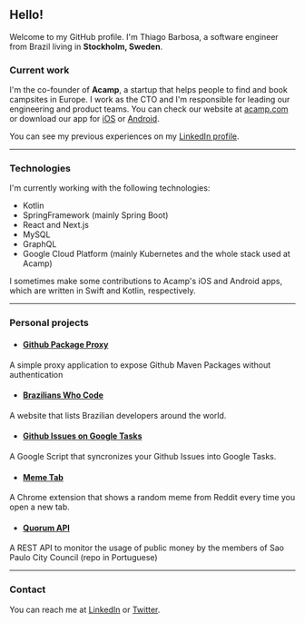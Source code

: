 
## Hello!

Welcome to my GitHub profile.
I'm Thiago Barbosa, a software engineer from Brazil living in **Stockholm, Sweden**.


### Current work
I'm the co-founder of **Acamp**, a startup that helps people to find and book campsites in Europe.
I work as the CTO and I'm responsible for leading our engineering and product teams.
You can check our website at [acamp.com](https://www.acamp.com)
or download our app for [iOS](https://apps.apple.com/app/acamp/id1523868447)
or [Android](https://play.google.com/store/apps/details?id=com.acamp&hl=en&gl=US).

You can see my previous experiences on my [LinkedIn profile](https://www.linkedin.com/in/t-barbosa/).

___

### Technologies
I'm currently working with the following technologies:
- Kotlin
- SpringFramework (mainly Spring Boot)
- React and Next.js
- MySQL
- GraphQL
- Google Cloud Platform (mainly Kubernetes and the whole stack used at Acamp)

I sometimes make some contributions to Acamp's iOS and Android apps, which are written in Swift and Kotlin, respectively.

___


### Personal projects
- #### [Github Package Proxy](https://github.com/thiagobarbosa/github-package-proxy)
A simple proxy application to expose Github Maven Packages without authentication

- #### [Brazilians Who Code](https://github.com/thiagobarbosa/brazilianswhocode)
A website that lists Brazilian developers around the world.

- #### [Github Issues on Google Tasks](https://github.com/thiagobarbosa/github-issues-on-google-tasks)
A Google Script that syncronizes your Github Issues into Google Tasks.

- #### [Meme Tab](https://github.com/thiagobarbosa/MemeTab)
A Chrome extension that shows a random meme from Reddit every time you open a new tab.

- #### [Quorum API](https://github.com/thiagobarbosa/quorum-api)
A REST API to monitor the usage of public money by the members of Sao Paulo City Council (repo in Portuguese)

___

### Contact
You can reach me at [LinkedIn](https://www.linkedin.com/in/t-barbosa/) or [Twitter](https://twitter.com/tsouza_barbosa).
